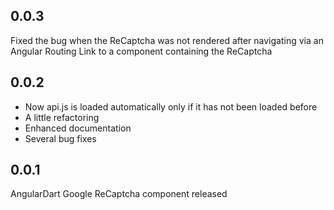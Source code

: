 ## 0.0.3

Fixed the bug when the ReCaptcha was not rendered after navigating via an Angular Routing Link to a component containing the ReCaptcha

## 0.0.2

* Now api.js is loaded automatically only if it has not been loaded before
* A little refactoring
* Enhanced documentation
* Several bug fixes

## 0.0.1

AngularDart Google ReCaptcha component released
